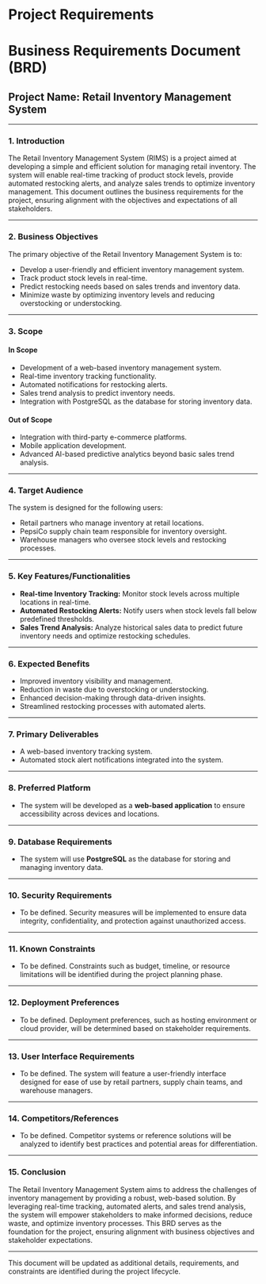 # Project Requirements

# Business Requirements Document (BRD)

## Project Name: Retail Inventory Management System

---

### 1. **Introduction**
The Retail Inventory Management System (RIMS) is a project aimed at developing a simple and efficient solution for managing retail inventory. The system will enable real-time tracking of product stock levels, provide automated restocking alerts, and analyze sales trends to optimize inventory management. This document outlines the business requirements for the project, ensuring alignment with the objectives and expectations of all stakeholders.

---

### 2. **Business Objectives**
The primary objective of the Retail Inventory Management System is to:
- Develop a user-friendly and efficient inventory management system.
- Track product stock levels in real-time.
- Predict restocking needs based on sales trends and inventory data.
- Minimize waste by optimizing inventory levels and reducing overstocking or understocking.

---

### 3. **Scope**
#### **In Scope**
- Development of a web-based inventory management system.
- Real-time inventory tracking functionality.
- Automated notifications for restocking alerts.
- Sales trend analysis to predict inventory needs.
- Integration with PostgreSQL as the database for storing inventory data.

#### **Out of Scope**
- Integration with third-party e-commerce platforms.
- Mobile application development.
- Advanced AI-based predictive analytics beyond basic sales trend analysis.

---

### 4. **Target Audience**
The system is designed for the following users:
- Retail partners who manage inventory at retail locations.
- PepsiCo supply chain team responsible for inventory oversight.
- Warehouse managers who oversee stock levels and restocking processes.

---

### 5. **Key Features/Functionalities**
- **Real-time Inventory Tracking:** Monitor stock levels across multiple locations in real-time.
- **Automated Restocking Alerts:** Notify users when stock levels fall below predefined thresholds.
- **Sales Trend Analysis:** Analyze historical sales data to predict future inventory needs and optimize restocking schedules.

---

### 6. **Expected Benefits**
- Improved inventory visibility and management.
- Reduction in waste due to overstocking or understocking.
- Enhanced decision-making through data-driven insights.
- Streamlined restocking processes with automated alerts.

---

### 7. **Primary Deliverables**
- A web-based inventory tracking system.
- Automated stock alert notifications integrated into the system.

---

### 8. **Preferred Platform**
- The system will be developed as a **web-based application** to ensure accessibility across devices and locations.

---

### 9. **Database Requirements**
- The system will use **PostgreSQL** as the database for storing and managing inventory data.

---

### 10. **Security Requirements**
- To be defined. Security measures will be implemented to ensure data integrity, confidentiality, and protection against unauthorized access.

---

### 11. **Known Constraints**
- To be defined. Constraints such as budget, timeline, or resource limitations will be identified during the project planning phase.

---

### 12. **Deployment Preferences**
- To be defined. Deployment preferences, such as hosting environment or cloud provider, will be determined based on stakeholder requirements.

---

### 13. **User Interface Requirements**
- To be defined. The system will feature a user-friendly interface designed for ease of use by retail partners, supply chain teams, and warehouse managers.

---

### 14. **Competitors/References**
- To be defined. Competitor systems or reference solutions will be analyzed to identify best practices and potential areas for differentiation.

---

### 15. **Conclusion**
The Retail Inventory Management System aims to address the challenges of inventory management by providing a robust, web-based solution. By leveraging real-time tracking, automated alerts, and sales trend analysis, the system will empower stakeholders to make informed decisions, reduce waste, and optimize inventory processes. This BRD serves as the foundation for the project, ensuring alignment with business objectives and stakeholder expectations.

--- 

This document will be updated as additional details, requirements, and constraints are identified during the project lifecycle.